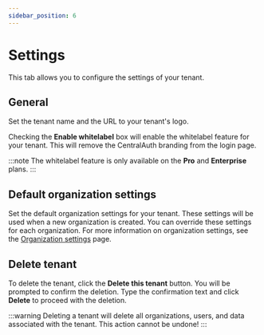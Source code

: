 ```yaml
---
sidebar_position: 6
---
```


# Settings

This tab allows you to configure the settings of your tenant.

## General

Set the tenant name and the URL to your tenant's logo.

Checking the **Enable whitelabel** box will enable the whitelabel feature for your tenant. This will remove the CentralAuth branding from the login page.

:::note
The whitelabel feature is only available on the **Pro** and **Enterprise** plans.
:::

## Default organization settings

Set the default organization settings for your tenant. These settings will be used when a new organization is created. You can override these settings for each organization. For more information on organization settings, see the [Organization settings](/admin/dashboard/organization/settings#organization-settings) page.

## Delete tenant

To delete the tenant, click the **Delete this tenant** button. You will be prompted to confirm the deletion. Type the confirmation text and click **Delete** to proceed with the deletion. 

:::warning
Deleting a tenant will delete all organizations, users, and data associated with the tenant. This action cannot be undone!
:::
